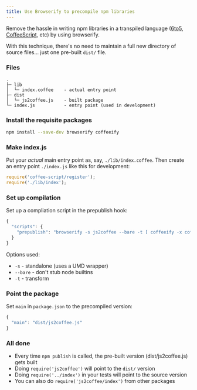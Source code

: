 ```yaml
---
title: Use Browserify to precompile npm libraries
---
```


Remove the hassle in writing npm libraries in a transpiled language ([6to5], [CoffeeScript], etc) by using browserify.

With this technique, there's no need to maintain a full new directory of source files... just one pre-built `dist/` file.

### Files

```
.
├─ lib
│  └─ index.coffee    - actual entry point
├─ dist
│  └─ js2coffee.js    - built package
└─ index.js           - entry point (used in development)
```

### Install the requisite packages

```sh
npm install --save-dev browserify coffeeify
```

### Make index.js
Put your *actual* main entry point as, say, `./lib/index.coffee`. Then create an entry point `./index.js` like this for development:

```js
require('coffee-script/register');
require('./lib/index');
```

### Set up compilation
Set up a compliation script in the prepublish hook:

```js
{
  "scripts": {
    "prepublish": "browserify -s js2coffee --bare -t [ coffeeify -x coffee ] ./js2coffee.coffee > dist/js2coffee.js"
  }
}
```

Options used:

* `-s` - standalone (uses a UMD wrapper)
* `--bare` - don't stub node builtins
* `-t` - transform

### Point the package
Set `main` in `package.json` to the precompiled version:

```js
{
  "main": "dist/js2coffee.js"
}
```

### All done

* Every time `npm publish` is called, the pre-built version (dist/js2coffee.js) gets built
* Doing `require('js2coffee')` will point to the `dist/` version
* Doing `require('../index')` in your tests will point to the source version
* You can also do `require('js2coffee/index')` from other packages

[6to5]: http://6to5.org/
[CoffeeScript]: http://coffeescript.org/
[browserify]: https://github.com/substack/node-browserify
